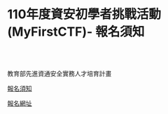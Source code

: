 # 110年度資安初學者挑戰活動 (MyFirstCTF)- 報名須知

<!--more-->
<!--188-->
<br><br/>

教育部先進資通安全實務人才培育計畫

[報名須知](https://drive.google.com/file/d/1SkflOJ1nitQ2m8swotqZ2HNFDP2DWU_r/view)

[報名網址](https://ais3.org/mfctf/)


